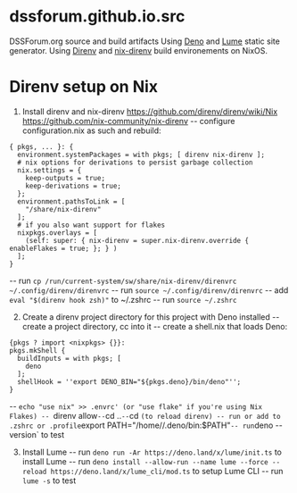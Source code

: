 # dssforum.github.io.src
DSSForum.org source and build artifacts
Using [Deno](https://deno.land/) and [Lume](https://lume.land) static site generator.
Using [Direnv](https://direnv.net/) and [nix-direnv](https://github.com/nix-community/nix-direnv) build environements on NixOS.

# Direnv setup on Nix

1. Install direnv and nix-direnv
https://github.com/direnv/direnv/wiki/Nix
https://github.com/nix-community/nix-direnv
-- configure configuration.nix as such and rebuild:

````
{ pkgs, ... }: {
  environment.systemPackages = with pkgs; [ direnv nix-direnv ];
  # nix options for derivations to persist garbage collection
  nix.settings = {
    keep-outputs = true;
    keep-derivations = true;
  };
  environment.pathsToLink = [
    "/share/nix-direnv"
  ];
  # if you also want support for flakes
  nixpkgs.overlays = [
    (self: super: { nix-direnv = super.nix-direnv.override { enableFlakes = true; }; } )
  ];
}
````

-- run `cp /run/current-system/sw/share/nix-direnv/direnvrc ~/.config/direnv/direnvrc`
-- run `source ~/.config/direnv/direnvrc`
-- add `eval "$(direnv hook zsh)"` to ~/.zshrc
-- run `source ~/.zshrc`

2. Create a direnv project directory for this project with Deno installed
-- create a project directory, cc into it
-- create a shell.nix that loads Deno: 

````
{pkgs ? import <nixpkgs> {}}:
pkgs.mkShell {
  buildInputs = with pkgs; [
    deno
  ];
  shellHook = ''export DENO_BIN="${pkgs.deno}/bin/deno"'';
}
````

-- `echo "use nix" >> .envrc' (or "use flake" if you're using Nix Flakes)
-- `direnv allow`
-- `cd ..`
-- `cd <projectdir>` (to reload direnv)
-- run or add to .zshrc or .profile `export PATH="/home/<user>/.deno/bin:$PATH"`
-- run `deno --version` to test

3.  Install Lume
-- run `deno run -Ar https://deno.land/x/lume/init.ts` to install Lume
-- run `deno install --allow-run --name lume --force --reload https://deno.land/x/lume_cli/mod.ts` to setup Lume CLI
-- run `lume -s` to test
 

